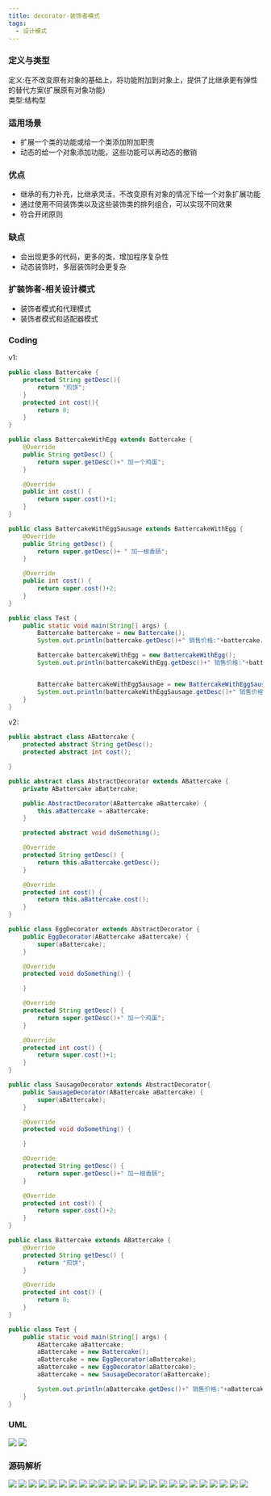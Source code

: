 ```yaml
---
title: decorator-装饰者模式
tags:
  - 设计模式
---
```

### 定义与类型
定义:在不改变原有对象的基础上，将功能附加到对象上，提供了比继承更有弹性的替代方案(扩展原有对象功能)  
类型:结构型
### 适用场景
- 扩展一个类的功能或给一个类添加附加职责  
- 动态的给一个对象添加功能，这些功能可以再动态的撤销  

### 优点
- 继承的有力补充，比继承灵活，不改变原有对象的情况下给一个对象扩展功能  
- 通过使用不同装饰类以及这些装饰类的排列组合，可以实现不同效果  
- 符合开闭原则  

### 缺点
- 会出现更多的代码，更多的类，增加程序复杂性  
- 动态装饰时，多层装饰时会更复杂   

### 扩装饰者-相关设计模式
- 装饰者模式和代理模式  
- 装饰者模式和适配器模式  

### Coding
v1:  
```java
public class Battercake {
    protected String getDesc(){
        return "煎饼";
    }
    protected int cost(){
        return 8;
    }
}
```
```java
public class BattercakeWithEgg extends Battercake {
    @Override
    public String getDesc() {
        return super.getDesc()+" 加一个鸡蛋";
    }

    @Override
    public int cost() {
        return super.cost()+1;
    }
}
```
```java
public class BattercakeWithEggSausage extends BattercakeWithEgg {
    @Override
    public String getDesc() {
        return super.getDesc()+ " 加一根香肠";
    }

    @Override
    public int cost() {
        return super.cost()+2;
    }
}
```
```java
public class Test {
    public static void main(String[] args) {
        Battercake battercake = new Battercake();
        System.out.println(battercake.getDesc()+" 销售价格:"+battercake.cost());

        Battercake battercakeWithEgg = new BattercakeWithEgg();
        System.out.println(battercakeWithEgg.getDesc()+" 销售价格:"+battercakeWithEgg.cost());


        Battercake battercakeWithEggSausage = new BattercakeWithEggSausage();
        System.out.println(battercakeWithEggSausage.getDesc()+" 销售价格:"+battercakeWithEggSausage.cost());
    }
}
```
v2:  
```java
public abstract class ABattercake {
    protected abstract String getDesc();
    protected abstract int cost();

}
```
```java
public abstract class AbstractDecorator extends ABattercake {
    private ABattercake aBattercake;

    public AbstractDecorator(ABattercake aBattercake) {
        this.aBattercake = aBattercake;
    }

    protected abstract void doSomething();

    @Override
    protected String getDesc() {
        return this.aBattercake.getDesc();
    }

    @Override
    protected int cost() {
        return this.aBattercake.cost();
    }
}
```
```java
public class EggDecorator extends AbstractDecorator {
    public EggDecorator(ABattercake aBattercake) {
        super(aBattercake);
    }

    @Override
    protected void doSomething() {

    }

    @Override
    protected String getDesc() {
        return super.getDesc()+" 加一个鸡蛋";
    }

    @Override
    protected int cost() {
        return super.cost()+1;
    }
}
```
```java
public class SausageDecorator extends AbstractDecorator{
    public SausageDecorator(ABattercake aBattercake) {
        super(aBattercake);
    }

    @Override
    protected void doSomething() {

    }

    @Override
    protected String getDesc() {
        return super.getDesc()+" 加一根香肠";
    }

    @Override
    protected int cost() {
        return super.cost()+2;
    }
}
```
```java
public class Battercake extends ABattercake {
    @Override
    protected String getDesc() {
        return "煎饼";
    }

    @Override
    protected int cost() {
        return 8;
    }
}
```
```java
public class Test {
    public static void main(String[] args) {
        ABattercake aBattercake;
        aBattercake = new Battercake();
        aBattercake = new EggDecorator(aBattercake);
        aBattercake = new EggDecorator(aBattercake);
        aBattercake = new SausageDecorator(aBattercake);

        System.out.println(aBattercake.getDesc()+" 销售价格:"+aBattercake.cost());
    }
}
```

### UML
![](./assets/48.jpg)
![](./assets/49.jpg)

### 源码解析
![](./assets/50.jpg)
![](./assets/51.jpg)
![](./assets/52.jpg)
![](./assets/53.jpg)
![](./assets/54.jpg)
![](./assets/55.jpg)
![](./assets/56.jpg)
![](./assets/57.jpg)
![](./assets/58.jpg)
![](./assets/59.jpg)
![](./assets/60.jpg)
![](./assets/61.jpg)
![](./assets/62.jpg)
![](./assets/63.jpg)
![](./assets/64.jpg)
![](./assets/65.jpg)
![](./assets/66.jpg)
![](./assets/67.jpg)
![](./assets/68.jpg)
![](./assets/69.jpg)
![](./assets/70.jpg)
![](./assets/71.jpg)
![](./assets/72.jpg)
![](./assets/73.jpg)